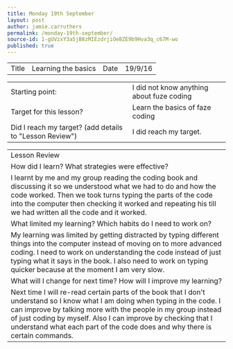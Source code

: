 ```yaml
---
title: Monday 19th September
layout: post
author: jamie.carruthers
permalink: /monday-19th-september/
source-id: 1-gUVzxY3a5jB8zMIEzdrjiOeBZE9b9Hva3q_c67M-wo
published: true
---
```

<table>
  <tr>
    <td>Title</td>
    <td>Learning the basics</td>
    <td>Date</td>
    <td>19/9/16</td>
  </tr>
</table>


<table>
  <tr>
    <td>Starting point:</td>
    <td>I did not know anything about fuze coding</td>
  </tr>
  <tr>
    <td>Target for this lesson?</td>
    <td>Learn the basics of faze coding</td>
  </tr>
  <tr>
    <td>Did I reach my target? 
(add details to "Lesson Review")</td>
    <td> I did reach my target.</td>
  </tr>
</table>


<table>
  <tr>
    <td>Lesson Review</td>
  </tr>
  <tr>
    <td>How did I learn? What strategies were effective? </td>
  </tr>
  <tr>
    <td>I learnt by me and my group reading the coding book and discussing it so we understood what we had to do and how the code worked. Then we took turns typing the parts of the code into the computer then checking it worked and repeating  his till we had written all the code and it worked.</td>
  </tr>
  <tr>
    <td>What limited my learning? Which habits do I need to work on? </td>
  </tr>
  <tr>
    <td>My learning was limited by getting distracted by typing different things into the computer instead of moving on to more advanced coding. I need to work on understanding the code instead of just typing what it says in the book. I also need to work on typing quicker because at the moment I am very slow.</td>
  </tr>
  <tr>
    <td>What will I change for next time? How will I improve my learning?</td>
  </tr>
  <tr>
    <td>Next time I will re-read certain parts of the book that I don't understand so I know what I am doing when typing in the code. I can improve by talking more with the people in my group instead of just coding by myself. Also I can improve by checking that I understand what each part of the code does and why there is certain commands.</td>
  </tr>
</table>


